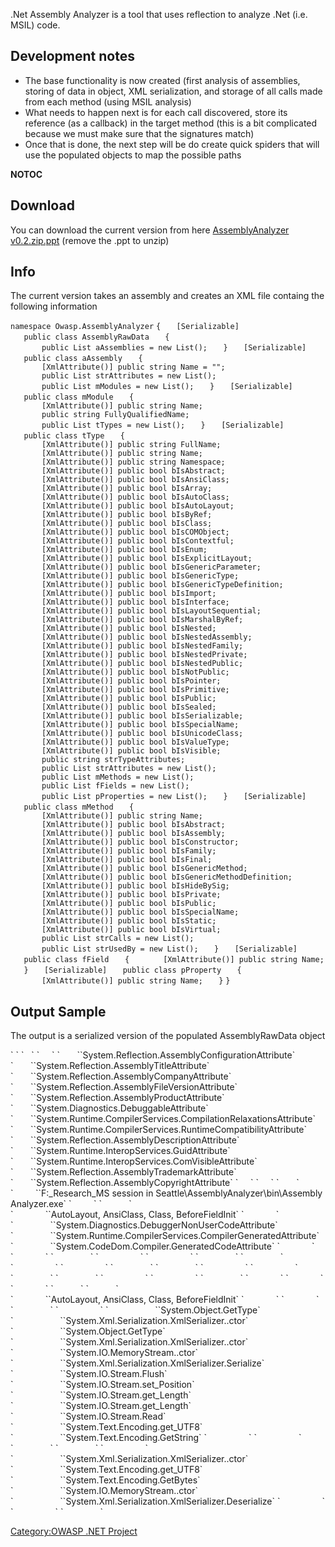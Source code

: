 .Net Assembly Analyzer is a tool that uses reflection to analyze .Net
(i.e. MSIL) code.

## Development notes

  - The base functionality is now created (first analysis of assemblies,
    storing of data in object, XML serialization, and storage of all
    calls made from each method (using MSIL analysis)
  - What needs to happen next is for each call discovered, store its
    reference (as a callback) in the target method (this is a bit
    complicated because we must make sure that the signatures match)
  - Once that is done, the next step will be do create quick spiders
    that will use the populated objects to map the possible paths

__NOTOC__

## Download

You can download the current version from here [AssemblyAnalyzer
v0.2.zip.ppt](Media:AssemblyAnalyzer_v0.2.zip.ppt "wikilink") (remove
the .ppt to unzip)

## Info

The current version takes an assembly and creates an XML file containg
the following information

`namespace Owasp.AssemblyAnalyzer`
`{`
`   [Serializable]`
`   public class AssemblyRawData`
`   {        `
`       public List`<aAssembly>` aAssemblies = new List`<aAssembly>`();`
`   }`
`   [Serializable]`
`   public class aAssembly`
`   {`
`       [XmlAttribute()] public string Name = "";`
`       public List`<String>` strAttributes = new List`<String>`();`
`       public List`<mModule>` mModules = new List`<mModule>`();`
`   }`
`   [Serializable]`
`   public class mModule`
`   {`
`       [XmlAttribute()] public string Name;`
`       public string FullyQualifiedName;`
`       public List`<tType>` tTypes = new List`<tType>`();`
`   }`
`   [Serializable]`
`   public class tType`
`   {`
`       [XmlAttribute()] public string FullName;  `
`       [XmlAttribute()] public string Name;`
`       [XmlAttribute()] public string Namespace;        `
`       [XmlAttribute()] public bool bIsAbstract;`
`       [XmlAttribute()] public bool bIsAnsiClass;`
`       [XmlAttribute()] public bool bIsArray;`
`       [XmlAttribute()] public bool bIsAutoClass;`
`       [XmlAttribute()] public bool bIsAutoLayout;`
`       [XmlAttribute()] public bool bIsByRef;`
`       [XmlAttribute()] public bool bIsClass;`
`       [XmlAttribute()] public bool bIsCOMObject;`
`       [XmlAttribute()] public bool bIsContextful;`
`       [XmlAttribute()] public bool bIsEnum;`
`       [XmlAttribute()] public bool bIsExplicitLayout;`
`       [XmlAttribute()] public bool bIsGenericParameter;`
`       [XmlAttribute()] public bool bIsGenericType;`
`       [XmlAttribute()] public bool bIsGenericTypeDefinition;`
`       [XmlAttribute()] public bool bIsImport;`
`       [XmlAttribute()] public bool bIsInterface;`
`       [XmlAttribute()] public bool bIsLayoutSequential;`
`       [XmlAttribute()] public bool bIsMarshalByRef;`
`       [XmlAttribute()] public bool bIsNested;`
`       [XmlAttribute()] public bool bIsNestedAssembly;`
`       [XmlAttribute()] public bool bIsNestedFamily;`
`       [XmlAttribute()] public bool bIsNestedPrivate;`
`       [XmlAttribute()] public bool bIsNestedPublic;`
`       [XmlAttribute()] public bool bIsNotPublic;`
`       [XmlAttribute()] public bool bIsPointer;`
`       [XmlAttribute()] public bool bIsPrimitive;`
`       [XmlAttribute()] public bool bIsPublic;`
`       [XmlAttribute()] public bool bIsSealed;`
`       [XmlAttribute()] public bool bIsSerializable;`
`       [XmlAttribute()] public bool bIsSpecialName;`
`       [XmlAttribute()] public bool bIsUnicodeClass;`
`       [XmlAttribute()] public bool bIsValueType;`
`       [XmlAttribute()] public bool bIsVisible;`
`       public string strTypeAttributes;`
`       public List`<String>` strAttributes = new List`<String>`();`
`       public List`<mMethod>` mMethods = new List`<mMethod>`();`
`       public List`<fField>` fFields = new List`<fField>`();`
`       public List`<pProperty>` pProperties = new List`<pProperty>`();`
`   }`
`   [Serializable]`
`   public class mMethod`
`   {`
`       [XmlAttribute()] public string Name;`
`       [XmlAttribute()] public bool bIsAbstract;`
`       [XmlAttribute()] public bool bIsAssembly;`
`       [XmlAttribute()] public bool bIsConstructor;`
`       [XmlAttribute()] public bool bIsFamily;`
`       [XmlAttribute()] public bool bIsFinal;`
`       [XmlAttribute()] public bool bIsGenericMethod;`
`       [XmlAttribute()] public bool bIsGenericMethodDefinition;`
`       [XmlAttribute()] public bool bIsHideBySig;`
`       [XmlAttribute()] public bool bIsPrivate;`
`       [XmlAttribute()] public bool bIsPublic;`
`       [XmlAttribute()] public bool bIsSpecialName;`
`       [XmlAttribute()] public bool bIsStatic;`
`       [XmlAttribute()] public bool bIsVirtual;        `
`       public List`<string>` strCalls = new List`<string>`();`
`       public List`<string>` strUsedBy = new List`<string>`();`
`   }`
`   [Serializable]`
`   public class fField`
`   {`
`       [XmlAttribute()] public string Name;`
`   }`
`   [Serializable]`
`   public class pProperty`
`   {`
`       [XmlAttribute()] public string Name;`
`   }`
`}`

## Output Sample

The output is a serialized version of the populated AssemblyRawData
object

<?xml version="1.0"?>

<AssemblyRawData xmlns:xsi="http://www.w3.org/2001/XMLSchema-instance" xmlns:xsd="http://www.w3.org/2001/XMLSchema">
` `<aAssemblies>
`   `<aAssembly Name="AssemblyAnalyzer, Version=1.0.0.0, Culture=neutral, PublicKeyToken=null">
`     `<strAttributes>
`       `<string>`System.Reflection.AssemblyConfigurationAttribute`</string>
`       `<string>`System.Reflection.AssemblyTitleAttribute`</string>
`       `<string>`System.Reflection.AssemblyCompanyAttribute`</string>
`       `<string>`System.Reflection.AssemblyFileVersionAttribute`</string>
`       `<string>`System.Reflection.AssemblyProductAttribute`</string>
`       `<string>`System.Diagnostics.DebuggableAttribute`</string>
`       `<string>`System.Runtime.CompilerServices.CompilationRelaxationsAttribute`</string>
`       `<string>`System.Runtime.CompilerServices.RuntimeCompatibilityAttribute`</string>
`       `<string>`System.Reflection.AssemblyDescriptionAttribute`</string>
`       `<string>`System.Runtime.InteropServices.GuidAttribute`</string>
`       `<string>`System.Runtime.InteropServices.ComVisibleAttribute`</string>
`       `<string>`System.Reflection.AssemblyTrademarkAttribute`</string>
`       `<string>`System.Reflection.AssemblyCopyrightAttribute`</string>
`     `</strAttributes>
`     `<mModules>
`       `<mModule Name="AssemblyAnalyzer.exe">
`         `<FullyQualifiedName>`F:_Research_MS session in Seattle\AssemblyAnalyzer\bin\AssemblyAnalyzer.exe`</FullyQualifiedName>
`         `<tTypes>
`           `<tType FullName="Owasp.AssemblyAnalyzer.Properties.Resources" Name="Resources" Namespace="Owasp.AssemblyAnalyzer.Properties" bIsAbstract="false" bIsAnsiClass="true" bIsArray="false" bIsAutoClass="false" bIsAutoLayout="true" bIsByRef="false" bIsClass="true" bIsCOMObject="false" bIsContextful="false" bIsEnum="false" bIsExplicitLayout="false" bIsGenericParameter="false" bIsGenericType="false" bIsGenericTypeDefinition="false" bIsImport="false" bIsInterface="false" bIsLayoutSequential="false" bIsMarshalByRef="false" bIsNested="false" bIsNestedAssembly="false" bIsNestedFamily="false" bIsNestedPrivate="false" bIsNestedPublic="false" bIsNotPublic="true" bIsPointer="false" bIsPrimitive="false" bIsPublic="false" bIsSealed="false" bIsSerializable="false" bIsSpecialName="false" bIsUnicodeClass="false" bIsValueType="false" bIsVisible="false">
`             `<strTypeAttributes>`AutoLayout, AnsiClass, Class, BeforeFieldInit`</strTypeAttributes>
`             `<strAttributes>
`               `<string>`System.Diagnostics.DebuggerNonUserCodeAttribute`</string>
`               `<string>`System.Runtime.CompilerServices.CompilerGeneratedAttribute`</string>
`               `<string>`System.CodeDom.Compiler.GeneratedCodeAttribute`</string>
`             `</strAttributes>
`             `<mMethods>
`               `<mMethod Name="GetType" bIsAbstract="false" bIsAssembly="false" bIsConstructor="false" bIsFamily="false" bIsFinal="false" bIsGenericMethod="false" bIsGenericMethodDefinition="false" bIsHideBySig="true" bIsPrivate="false" bIsPublic="true" bIsSpecialName="false" bIsStatic="false" bIsVirtual="false">
`                 `<strCalls />
`                 `<strUsedBy />
`               `</mMethod>
`               `<mMethod Name="ToString" bIsAbstract="false" bIsAssembly="false" bIsConstructor="false" bIsFamily="false" bIsFinal="false" bIsGenericMethod="false" bIsGenericMethodDefinition="false" bIsHideBySig="true" bIsPrivate="false" bIsPublic="true" bIsSpecialName="false" bIsStatic="false" bIsVirtual="true">
`                 `<strCalls />
`                 `<strUsedBy />
`               `</mMethod>
`               `<mMethod Name="Equals" bIsAbstract="false" bIsAssembly="false" bIsConstructor="false" bIsFamily="false" bIsFinal="false" bIsGenericMethod="false" bIsGenericMethodDefinition="false" bIsHideBySig="true" bIsPrivate="false" bIsPublic="true" bIsSpecialName="false" bIsStatic="false" bIsVirtual="true">
`                 `<strCalls />
`                 `<strUsedBy />
`               `</mMethod>
`               `<mMethod Name="GetHashCode" bIsAbstract="false" bIsAssembly="false" bIsConstructor="false" bIsFamily="false" bIsFinal="false" bIsGenericMethod="false" bIsGenericMethodDefinition="false" bIsHideBySig="true" bIsPrivate="false" bIsPublic="true" bIsSpecialName="false" bIsStatic="false" bIsVirtual="true">
`                 `<strCalls />
`                 `<strUsedBy />
`               `</mMethod>
`             `</mMethods>
`             `<fFields />
`             `<pProperties />
`           `</tType>
`           `<tType FullName="Owasp.AssemblyAnalyzer.utils.serialization" Name="serialization" Namespace="Owasp.AssemblyAnalyzer.utils" bIsAbstract="false" bIsAnsiClass="true" bIsArray="false" bIsAutoClass="false" bIsAutoLayout="true" bIsByRef="false" bIsClass="true" bIsCOMObject="false" bIsContextful="false" bIsEnum="false" bIsExplicitLayout="false" bIsGenericParameter="false" bIsGenericType="false" bIsGenericTypeDefinition="false" bIsImport="false" bIsInterface="false" bIsLayoutSequential="false" bIsMarshalByRef="false" bIsNested="false" bIsNestedAssembly="false" bIsNestedFamily="false" bIsNestedPrivate="false" bIsNestedPublic="false" bIsNotPublic="true" bIsPointer="false" bIsPrimitive="false" bIsPublic="false" bIsSealed="false" bIsSerializable="false" bIsSpecialName="false" bIsUnicodeClass="false" bIsValueType="false" bIsVisible="false">
`             `<strTypeAttributes>`AutoLayout, AnsiClass, Class, BeforeFieldInit`</strTypeAttributes>
`             `<strAttributes />
`             `<mMethods>
`               `<mMethod Name="returnStringOfSerializedObject" bIsAbstract="false" bIsAssembly="false" bIsConstructor="false" bIsFamily="false" bIsFinal="false" bIsGenericMethod="false" bIsGenericMethodDefinition="false" bIsHideBySig="true" bIsPrivate="false" bIsPublic="true" bIsSpecialName="false" bIsStatic="true" bIsVirtual="false">
`                 `<strCalls>
`                   `<string>`System.Object.GetType`</string>
`                   `<string>`System.Xml.Serialization.XmlSerializer..ctor`</string>
`                   `<string>`System.Object.GetType`</string>
`                   `<string>`System.Xml.Serialization.XmlSerializer..ctor`</string>
`                   `<string>`System.IO.MemoryStream..ctor`</string>
`                   `<string>`System.Xml.Serialization.XmlSerializer.Serialize`</string>
`                   `<string>`System.IO.Stream.Flush`</string>
`                   `<string>`System.IO.Stream.set_Position`</string>
`                   `<string>`System.IO.Stream.get_Length`</string>
`                   `<string>`System.IO.Stream.get_Length`</string>
`                   `<string>`System.IO.Stream.Read`</string>
`                   `<string>`System.Text.Encoding.get_UTF8`</string>
`                   `<string>`System.Text.Encoding.GetString`</string>
`                 `</strCalls>
`                 `<strUsedBy />
`               `</mMethod>
`               `<mMethod Name="returnDeSerializedObjectOfSerializedString" bIsAbstract="false" bIsAssembly="false" bIsConstructor="false" bIsFamily="false" bIsFinal="false" bIsGenericMethod="false" bIsGenericMethodDefinition="false" bIsHideBySig="true" bIsPrivate="false" bIsPublic="true" bIsSpecialName="false" bIsStatic="true" bIsVirtual="false">
`                 `<strCalls>
`                   `<string>`System.Xml.Serialization.XmlSerializer..ctor`</string>
`                   `<string>`System.Text.Encoding.get_UTF8`</string>
`                   `<string>`System.Text.Encoding.GetBytes`</string>
`                   `<string>`System.IO.MemoryStream..ctor`</string>
`                   `<string>`System.Xml.Serialization.XmlSerializer.Deserialize`</string>
`                 `</strCalls>
`                 `<strUsedBy />
`               `</mMethod>

[Category:OWASP .NET Project](Category:OWASP_.NET_Project "wikilink")